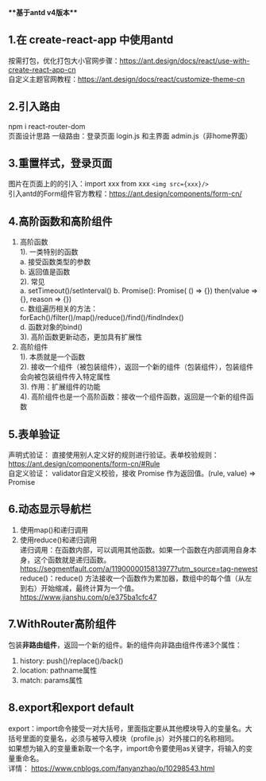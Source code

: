 **\*\*基于antd v4版本\*\***
## 1.在 create-react-app 中使用antd  
按需打包，优化打包大小官网步骤：https://ant.design/docs/react/use-with-create-react-app-cn  
自定义主题官网教程：https://ant.design/docs/react/customize-theme-cn
## 2.引入路由  
npm i react-router-dom  
页面设计思路 一级路由：登录页面 login.js 和主界面 admin.js（非home界面）
## 3.重置样式，登录页面  
图片在页面上的的引入：import xxx from xxx `<img src={xxx}/> `   
引入antd的Form组件官方教程：https://ant.design/components/form-cn/
## 4.高阶函数和高阶组件  
1. 高阶函数  
    1). 一类特别的函数  
        a. 接受函数类型的参数  
        b. 返回值是函数  
    2). 常见  
        a. setTimeout()/setInterval()
        b. Promise(): Promise( () => {})  then(value => {}, reason => {})  
        c. 数组遍历相关的方法： forEach()/filter()/map()/reduce()/find()/findIndex()  
        d. 函数对象的bind()  
    3). 高阶函数更新动态，更加具有扩展性
2. 高阶组件  
    1). 本质就是一个函数  
    2). 接收一个组件（被包装组件），返回一个新的组件（包装组件），包装组件会向被包装组件传入特定属性  
    3). 作用：扩展组件的功能  
    4). 高阶组件也是一个高阶函数：接收一个组件函数，返回是一个新的组件函数  
## 5.表单验证  
声明式验证： 直接使用别人定义好的规则进行验证。表单校验规则：https://ant.design/components/form-cn/#Rule  
自定义验证： validator自定义校验，接收 Promise 作为返回值。(rule, value) => Promise
## 6.动态显示导航栏  
1. 使用map()和递归调用
2. 使用reduce()和递归调用  
递归调用：在函数内部，可以调用其他函数。如果一个函数在内部调用自身本身，这个函数就是递归函数。https://segmentfault.com/a/1190000015813977?utm_source=tag-newest  
reduce()：reduce() 方法接收一个函数作为累加器，数组中的每个值（从左到右）开始缩减，最终计算为一个值。https://www.jianshu.com/p/e375ba1cfc47  
## 7.WithRouter高阶组件
包装**非路由组件**，返回一个新的组件。新的组件向非路由组件传递3个属性：  
1. history: push()/replace()/back()
2. location: pathname属性
3. match: params属性
## 8.export和export default
export：import命令接受一对大括号，里面指定要从其他模块导入的变量名。大括号里面的变量名，必须与被导入模块（profile.js）对外接口的名称相同。  
如果想为输入的变量重新取一个名字，import命令要使用as关键字，将输入的变量重命名。  
详情： https://www.cnblogs.com/fanyanzhao/p/10298543.html

